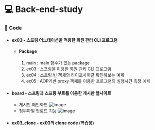 # 💻 Back-end-study

### 📌 Code
- #### ex03 - 스프링 어노테이션을 적용한 회원 관리 CLI 프로그램
  - #### Package
    1.  main : main 함수가 있는 package
    2.  ex03 : 스프링을 이용한 회원 관리 CLI 프로그램
    3.  ex04 : 스프링 빈 객체의 라이프사이클 확인해보는 예제
    4.  ex05 : AOP기반 proxy 객체를 이용한 프로그램의 실행시간 측정 예제
- #### board - 스프링과 스프링 부트를 이용한 게시판 웹사이트
  - 게시판 메인화면
![image](https://user-images.githubusercontent.com/75007765/184143084-5b8e557d-e2d1-4efb-9877-fb14ba61144c.png)
  - 첨부파일 업로드 기능
![image](https://user-images.githubusercontent.com/75007765/184143493-5aea216d-2071-4a85-81e6-bb186c37e9ea.png)

- #### ex03_clone - ex03의 clone code (복습용)
